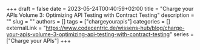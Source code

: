 +++ 
draft = false
date = 2023-05-24T00:40:59+02:00
title = "Charge your APIs Volume 3: Optimizing API Testing with Contract Testing"
description = ""
slug = ""
authors = []
tags = ["chargeyourapis"]
categories = []
externalLink = "https://www.codecentric.de/wissens-hub/blog/charge-your-apis-volume-3-optimizing-api-testing-with-contract-testing"
series = ["Charge your APIs"]
+++
